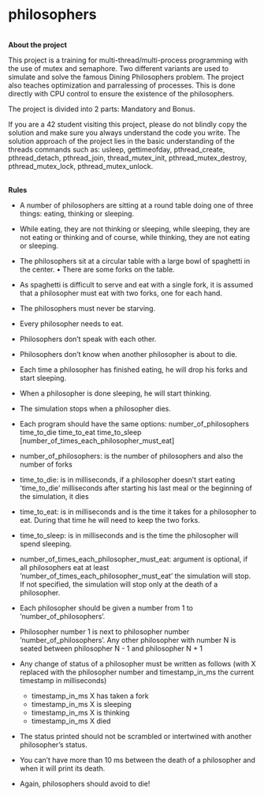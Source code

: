 # philosophers

<br>**About the project**

This project is a training for multi-thread/multi-process programming with the use of mutex and semaphore.
Two different variants are used to simulate and solve the famous Dining Philosophers problem.
The project also teaches optimization and parralessing of processes. This is done directly with CPU control to ensure the existence of the philosophers.

The project is divided into 2 parts: Mandatory and Bonus.

If you are a 42 student visiting this project, please do not blindly copy the solution and make sure you always understand the code you write. 
The solution approach of the project lies in the basic understanding of the threads commands such as: 
usleep, gettimeofday, pthread_create, pthread_detach, pthread_join, thread_mutex_init, pthread_mutex_destroy, pthread_mutex_lock, pthread_mutex_unlock.

<br>**Rules**

* A number of philosophers are sitting at a round table doing one of three things:
eating, thinking or sleeping.

* While eating, they are not thinking or sleeping, while sleeping, they are not eating
or thinking and of course, while thinking, they are not eating or sleeping.

* The philosophers sit at a circular table with a large bowl of spaghetti in the center.
• There are some forks on the table.

* As spaghetti is difficult to serve and eat with a single fork, it is assumed that a
philosopher must eat with two forks, one for each hand.

* The philosophers must never be starving.

* Every philosopher needs to eat.

* Philosophers don’t speak with each other.

* Philosophers don’t know when another philosopher is about to die. 

* Each time a philosopher has finished eating, he will drop his forks and start sleeping.

* When a philosopher is done sleeping, he will start thinking.

* The simulation stops when a philosopher dies.

* Each program should have the same options: number_of_philosophers time_to_die
time_to_eat time_to_sleep [number_of_times_each_philosopher_must_eat]

* number_of_philosophers: is the number of philosophers and also the number
of forks

* time_to_die: is in milliseconds, if a philosopher doesn’t start eating ’time_to_die’
milliseconds after starting his last meal or the beginning of the simulation, it
dies

* time_to_eat: is in milliseconds and is the time it takes for a philosopher to
eat. During that time he will need to keep the two forks.

* time_to_sleep: is in milliseconds and is the time the philosopher will spend
sleeping.

* number_of_times_each_philosopher_must_eat: argument is optional, if all
philosophers eat at least ’number_of_times_each_philosopher_must_eat’ the
simulation will stop. If not specified, the simulation will stop only at the death
of a philosopher.

* Each philosopher should be given a number from 1 to ’number_of_philosophers’.

* Philosopher number 1 is next to philosopher number ’number_of_philosophers’.
Any other philosopher with number N is seated between philosopher N - 1 and
philosopher N + 1

* Any change of status of a philosopher must be written as follows (with X replaced
with the philosopher number and timestamp_in_ms the current timestamp in milliseconds)
  * timestamp_in_ms X has taken a fork
  * timestamp_in_ms X is sleeping
  * timestamp_in_ms X is thinking
  * timestamp_in_ms X died  

* The status printed should not be scrambled or intertwined with another philosopher’s status.

* You can’t have more than 10 ms between the death of a philosopher and when it
will print its death.

* Again, philosophers should avoid to die!

